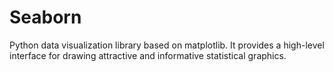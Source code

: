 # Seaborn
Python data visualization library based on matplotlib. 
It provides a high-level interface for drawing attractive and informative statistical graphics.
